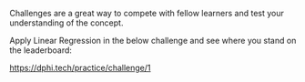 <p>Challenges are a great way to compete with fellow learners and test your understanding of the concept.</p>

<p>Apply Linear Regression in the below challenge and see where you stand on the leaderboard:</p>

<p><a href="https://dphi.tech/practice/challenge/1" target="_blank">https://dphi.tech/practice/challenge/1</a></p>